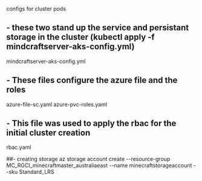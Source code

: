 configs for cluster pods

## - these two stand up the service and persistant storage in the cluster (kubectl apply -f mindcraftserver-aks-config.yml)
mindcraftserver-aks-config.yml

## - These files configure the azure file and the roles
azure-file-sc.yaml
azure-pvc-roles.yaml

## - This file was used to apply the rbac for the initial cluster creation
rbac.yaml


##- creating storage
az storage account create --resource-group MC_RGCI_minecraftmaster_australiaeast --name minecraftstorageaccount --sku Standard_LRS
